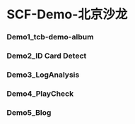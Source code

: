 # SCF-Demo-北京沙龙
### Demo1_tcb-demo-album
### Demo2_ID Card Detect
### Demo3_LogAnalysis
### Demo4_PlayCheck
### Demo5_Blog
